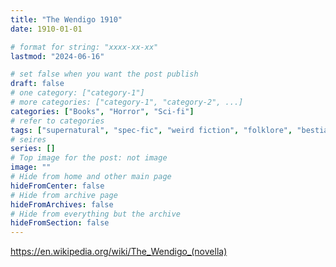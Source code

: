 ```yaml
---
title: "The Wendigo 1910"
date: 1910-01-01

# format for string: "xxxx-xx-xx"
lastmod: "2024-06-16"

# set false when you want the post publish
draft: false
# one category: ["category-1"]
# more categories: ["category-1", "category-2", ...]
categories: ["Books", "Horror", "Sci-fi"]
# refer to categories
tags: ["supernatural", "spec-fic", "weird fiction", "folklore", "bestiary", "wendigo", "algernon blackwood"]
# seires
series: []
# Top image for the post: not image
image: ""
# Hide from home and other main page
hideFromCenter: false
# Hide from archive page
hideFromArchives: false
# Hide from everything but the archive
hideFromSection: false
---
```

https://en.wikipedia.org/wiki/The_Wendigo_(novella)
<!--more-->